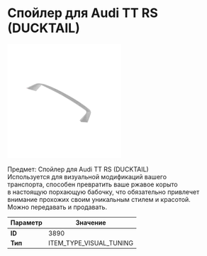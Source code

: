 # Спойлер для Audi TT RS (DUCKTAIL)

![Item Image](../img/3890.webp?raw=true)

Предмет: Спойлер для Audi TT RS (DUCKTAIL)<br>Используется для визуальной модификаций вашего<br>транспорта, способен превратить ваше ржавое корыто<br>в настоящую порхающую бабочку, что обязательно привлечет<br>внимание прохожих своим уникальным стилем и красотой.<br>Можно передавать и продавать.


| Параметр | Значение |
|----------|----------|
| **ID** | 3890 |
| **Тип** | ITEM_TYPE_VISUAL_TUNING |

